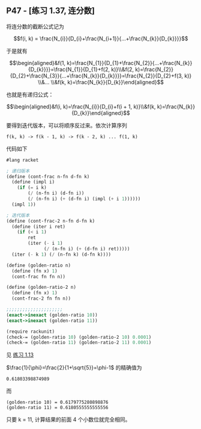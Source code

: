 ## P47 - [练习 1.37, 连分数]

将连分数的截断公式记为 

$$f(i, k) = \frac{N_{i}}{D_{i}+\frac{N_{i+1}}{...+\frac{N_{k}}{D_{k}}}}$$

于是就有

$$\begin{aligned}&f(1, k)=\frac{N_{1}}{D_{1}+\frac{N_{2}}{...+\frac{N_{k}}{D_{k}}}}=\frac{N_{1}}{D_{1}+f(2, k)}\\&f(2, k)=\frac{N_{2}}{D_{2}+\frac{N_{3}}{...+\frac{N_{k}}{D_{k}}}}=\frac{N_{2}}{D_{2}+f(3, k)} \\&... \\&f(k, k)=\frac{N_{k}}{D_{k}}\end{aligned}$$

也就是有递归公式：

$$\begin{aligned}&f(i, k)=\frac{N_{i}}{D_{i}+f(i + 1, k)}\\&f(k, k)=\frac{N_{k}}{D_{k}}\end{aligned}$$


要得到迭代版本，可以将顺序反过来。依次计算序列

```
f(k, k) -> f(k - 1, k) -> f(k - 2, k) ... f(1, k)
```

代码如下

``` Scheme
#lang racket

; 递归版本
(define (cont-frac n-fn d-fn k)
  (define (impl i)
    (if (= i k)
        (/ (n-fn i) (d-fn i))
        (/ (n-fn i) (+ (d-fn i) (impl (+ i 1))))))
  (impl 1))

; 迭代版本
(define (cont-frac-2 n-fn d-fn k)
  (define (iter i ret)
    (if (< i 1)
        ret
        (iter (- i 1) 
              (/ (n-fn i) (+ (d-fn i) ret)))))
  (iter (- k 1) (/ (n-fn k) (d-fn k))))

(define (golden-ratio n)
  (define (fn x) 1)
  (cont-frac fn fn n))

(define (golden-ratio-2 n)
  (define (fn x) 1)
  (cont-frac-2 fn fn n))

;;;;;;;;;;;;;;;;;;;;;
(exact->inexact (golden-ratio 10))
(exact->inexact (golden-ratio 11))

(require rackunit)
(check-= (golden-ratio 10) (golden-ratio-2 10) 0.0001)
(check-= (golden-ratio 11) (golden-ratio-2 11) 0.0001)
```

见 [练习 1.13](./exercise_1_13.md)

$\frac{1}{\phi}=\frac{2}{1+\sqrt{5}}=\phi-1$ 的精确值为

```
0.61803398874989
```

而

```
(golden-ratio 10) = 0.6179775280898876
(golden-ratio 11) = 0.6180555555555556
```

只要 k = 11, 计算结果的前面 4 个小数位就完全相同。

